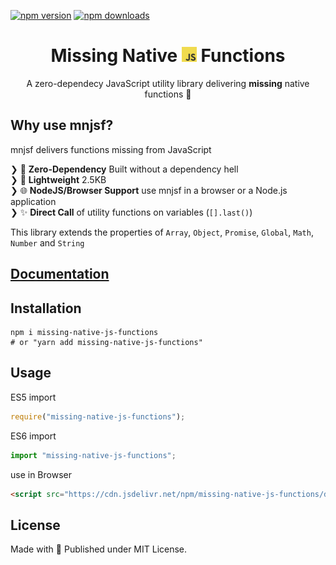 [![npm version][npm-version-src]][npm-version-href]
[![npm downloads][npm-downloads-src]][npm-downloads-href]

<h1 align="center">Missing Native
	<img width="24" src="https://raw.githubusercontent.com/github/explore/80688e429a7d4ef2fca1e82350fe8e3517d3494d/topics/javascript/javascript.png" />
	Functions</h1>
<p align="center">A zero-dependecy JavaScript utility library delivering <b>missing</b> native functions 💼</p>

## Why use mnjsf?

mnjsf delivers functions missing from JavaScript

❯ 💼 **Zero-Dependency** Built without a dependency hell<br />
❯ 📐 **Lightweight** 2.5KB<br />
❯ 🌐 **NodeJS/Browser Support** use mnjsf in a browser or a Node.js application <br />
❯ ✨ **Direct Call** of utility functions on variables (`[].last()`) <br />

This library extends the properties of `Array`, `Object`, `Promise`, `Global`, `Math`, `Number` and `String`

## [Documentation](http://mnjsf.trantlabs.com/)

## Installation

```
npm i missing-native-js-functions
# or "yarn add missing-native-js-functions"
```

## Usage

ES5 import

```js
require("missing-native-js-functions");
```

ES6 import

```js
import "missing-native-js-functions";
```

use in Browser

```html
<script src="https://cdn.jsdelivr.net/npm/missing-native-js-functions/dist/mnjsf.min.js"></script>
```

## License

Made with 💚 Published under MIT License.

<!-- Badges -->

[npm-version-src]: https://flat.badgen.net/npm/v/missing-native-js-functions?style=flat-square&label=stable
[npm-version-href]: https://npmjs.com/package/missing-native-js-functions
[npm-downloads-src]: https://flat.badgen.net/npm/dm/missing-native-js-functions?style=flat-square&label=stable
[npm-downloads-href]: https://npmjs.com/package/missing-native-js-functions
